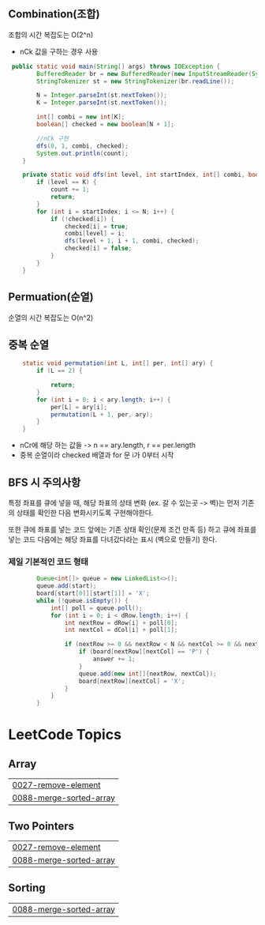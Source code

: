 ## Combination(조합)
조합의 시간 복잡도는 O(2^n)
- nCk 값을 구하는 경우 사용
```java
 public static void main(String[] args) throws IOException {
        BufferedReader br = new BufferedReader(new InputStreamReader(System.in));
        StringTokenizer st = new StringTokenizer(br.readLine());

        N = Integer.parseInt(st.nextToken());
        K = Integer.parseInt(st.nextToken());

        int[] combi = new int[K];
        boolean[] checked = new boolean[N + 1];

        //nCk 구현
        dfs(0, 1, combi, checked);
        System.out.println(count);
    }

    private static void dfs(int level, int startIndex, int[] combi, boolean[] checked) {
        if (level == K) {
            count += 1;
            return;
        }
        for (int i = startIndex; i <= N; i++) {
            if (!checked[i]) {
                checked[i] = true;
                combi[level] = i;
                dfs(level + 1, i + 1, combi, checked);
                checked[i] = false;
            }
        }
    }
```


## Permuation(순열)
순열의 시간 복잡도는 O(n^2)
## 중복 순열
```java
    static void permutation(int L, int[] per, int[] ary) {
        if (L == 2) {

            return;
        }
        for (int i = 0; i < ary.length; i++) {
            per[L] = ary[i];
            permutation(L + 1, per, ary);
        }
    }
```
- nCr에 해당 하는 값들 -> n == ary.length, r == per.length
- 중복 순열이라 checked 배열과 for 문 i가 0부터 시작


## BFS 시 주의사항
특정 좌표를 큐에 넣을 때, 해당 좌표의 상태 변화 (ex. 갈 수 있는곳 -> 벽)는
먼저 기존의 상태를 확인한 다음 변화시키도록 구현해야한다.

또한 큐에 좌표를 넣는 코드 앞에는 기존 상태 확인(문제 조건 만족 등) 하고
큐에 좌표를 넣는 코드 다음에는 해당 좌표를 다녀갔다라는 표시 (벽으로 만들기) 한다.

### 제일 기본적인 코드 형태
```java
        Queue<int[]> queue = new LinkedList<>();
        queue.add(start);
        board[start[0]][start[1]] = 'X';
        while (!queue.isEmpty()) {
            int[] poll = queue.poll();
            for (int i = 0; i < dRow.length; i++) {
                int nextRow = dRow[i] + poll[0];
                int nextCol = dCol[i] + poll[1];

                if (nextRow >= 0 && nextRow < N && nextCol >= 0 && nextCol < M && board[nextRow][nextCol] != 'X') {
                    if (board[nextRow][nextCol] == 'P') {
                        answer += 1;
                    }
                    queue.add(new int[]{nextRow, nextCol});
                    board[nextRow][nextCol] = 'X';
                }
            }
        }


```
<!---LeetCode Topics Start-->
# LeetCode Topics
## Array
|  |
| ------- |
| [0027-remove-element](https://github.com/brido4125/Algorithm/tree/master/0027-remove-element) |
| [0088-merge-sorted-array](https://github.com/brido4125/Algorithm/tree/master/0088-merge-sorted-array) |
## Two Pointers
|  |
| ------- |
| [0027-remove-element](https://github.com/brido4125/Algorithm/tree/master/0027-remove-element) |
| [0088-merge-sorted-array](https://github.com/brido4125/Algorithm/tree/master/0088-merge-sorted-array) |
## Sorting
|  |
| ------- |
| [0088-merge-sorted-array](https://github.com/brido4125/Algorithm/tree/master/0088-merge-sorted-array) |
<!---LeetCode Topics End-->